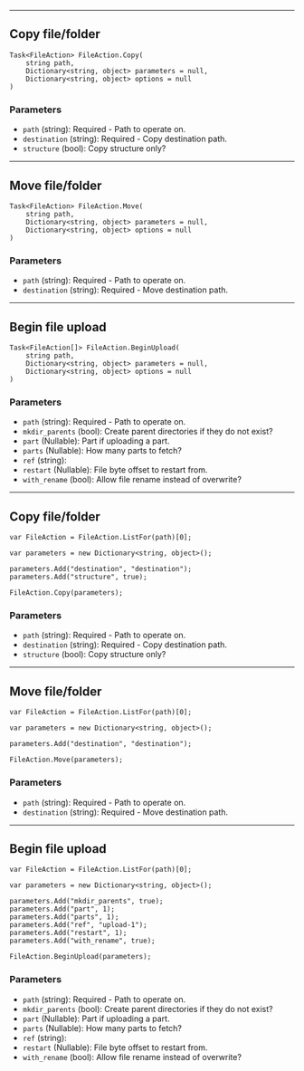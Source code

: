 

---

## Copy file/folder

```
Task<FileAction> FileAction.Copy(
    string path, 
    Dictionary<string, object> parameters = null,
    Dictionary<string, object> options = null
)
```

### Parameters

* `path` (string): Required - Path to operate on.
* `destination` (string): Required - Copy destination path.
* `structure` (bool): Copy structure only?


---

## Move file/folder

```
Task<FileAction> FileAction.Move(
    string path, 
    Dictionary<string, object> parameters = null,
    Dictionary<string, object> options = null
)
```

### Parameters

* `path` (string): Required - Path to operate on.
* `destination` (string): Required - Move destination path.


---

## Begin file upload

```
Task<FileAction[]> FileAction.BeginUpload(
    string path, 
    Dictionary<string, object> parameters = null,
    Dictionary<string, object> options = null
)
```

### Parameters

* `path` (string): Required - Path to operate on.
* `mkdir_parents` (bool): Create parent directories if they do not exist?
* `part` (Nullable<Int64>): Part if uploading a part.
* `parts` (Nullable<Int64>): How many parts to fetch?
* `ref` (string): 
* `restart` (Nullable<Int64>): File byte offset to restart from.
* `with_rename` (bool): Allow file rename instead of overwrite?


---

## Copy file/folder

```
var FileAction = FileAction.ListFor(path)[0];

var parameters = new Dictionary<string, object>();

parameters.Add("destination", "destination");
parameters.Add("structure", true);

FileAction.Copy(parameters);
```

### Parameters

* `path` (string): Required - Path to operate on.
* `destination` (string): Required - Copy destination path.
* `structure` (bool): Copy structure only?


---

## Move file/folder

```
var FileAction = FileAction.ListFor(path)[0];

var parameters = new Dictionary<string, object>();

parameters.Add("destination", "destination");

FileAction.Move(parameters);
```

### Parameters

* `path` (string): Required - Path to operate on.
* `destination` (string): Required - Move destination path.


---

## Begin file upload

```
var FileAction = FileAction.ListFor(path)[0];

var parameters = new Dictionary<string, object>();

parameters.Add("mkdir_parents", true);
parameters.Add("part", 1);
parameters.Add("parts", 1);
parameters.Add("ref", "upload-1");
parameters.Add("restart", 1);
parameters.Add("with_rename", true);

FileAction.BeginUpload(parameters);
```

### Parameters

* `path` (string): Required - Path to operate on.
* `mkdir_parents` (bool): Create parent directories if they do not exist?
* `part` (Nullable<Int64>): Part if uploading a part.
* `parts` (Nullable<Int64>): How many parts to fetch?
* `ref` (string): 
* `restart` (Nullable<Int64>): File byte offset to restart from.
* `with_rename` (bool): Allow file rename instead of overwrite?
